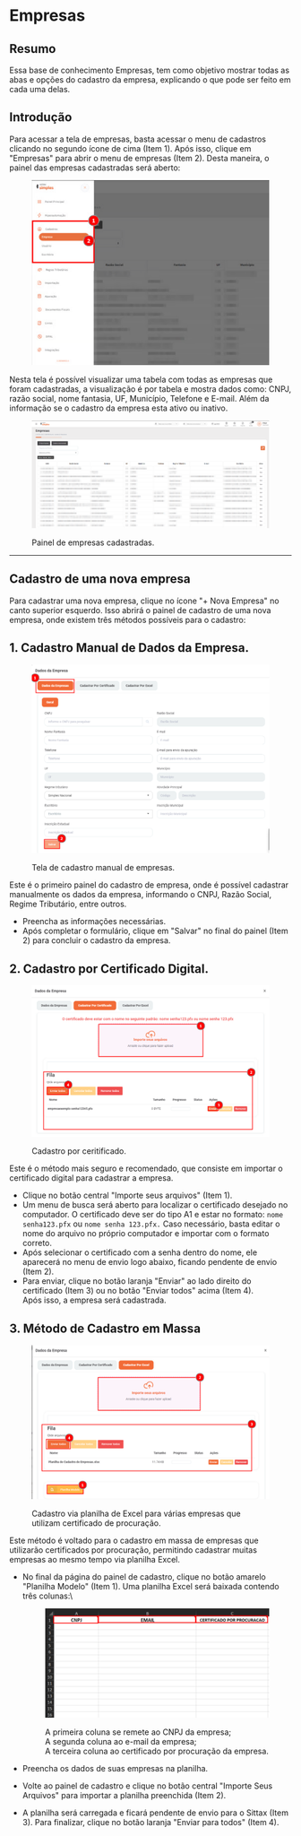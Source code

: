 # Empresas

## Resumo&#x20;

Essa base de conhecimento Empresas, tem como objetivo mostrar todas as abas e opções do cadastro da empresa, explicando o que pode ser feito em cada uma delas.&#x20;

## Introdução&#x20;

Para acessar a tela de empresas, basta acessar o menu de cadastros clicando no segundo ícone de cima (Item 1). Após isso, clique em "Empresas" para abrir o menu de empresas (Item 2). Desta maneira, o painel das empresas cadastradas será aberto:

<figure><img src="../../../.gitbook/assets/image (2) (1).png" alt=""><figcaption></figcaption></figure>

Nesta tela é possível visualizar uma tabela com todas as empresas que foram cadastradas, a visualização é por tabela e mostra dados como: CNPJ, razão social, nome fantasia, UF, Município, Telefone e E-mail. Além da informação se o cadastro da empresa esta ativo ou inativo.

<figure><img src="../../../.gitbook/assets/image (240).png" alt=""><figcaption><p>Painel de empresas cadastradas.</p></figcaption></figure>

***

## Cadastro de uma nova empresa

Para cadastrar uma nova empresa, clique no ícone "+ Nova Empresa" no canto superior esquerdo. Isso abrirá o painel de cadastro de uma nova empresa, onde existem três métodos possíveis para o cadastro:

## **1. Cadastro Manual de Dados da Empresa.**

<figure><img src="../../../.gitbook/assets/image (91).png" alt=""><figcaption><p>Tela de cadastro manual de empresas.</p></figcaption></figure>

Este é o primeiro painel do cadastro de empresa, onde é possível cadastrar manualmente os dados da empresa, informando o CNPJ, Razão Social, Regime Tributário, entre outros.

* Preencha as informações necessárias.
* Após completar o formulário, clique em "Salvar" no final do painel (Item 2) para concluir o cadastro da empresa.

## **2. Cadastro por Certificado Digital.**

<figure><img src="../../../.gitbook/assets/image (95).png" alt=""><figcaption><p>Cadastro por ceritificado.</p></figcaption></figure>

Este é o método mais seguro e recomendado, que consiste em importar o certificado digital para cadastrar a empresa.

* Clique no botão central "Importe seus arquivos" (Item 1).
* Um menu de busca será aberto para localizar o certificado desejado no computador. O certificado deve ser do tipo A1 e estar no formato: `nome senha123.pfx` ou `nome senha 123.pfx.` Caso necessário, basta editar o nome do arquivo no próprio computador e importar com o formato correto.
* Após selecionar o certificado com a senha dentro do nome, ele aparecerá no menu de envio logo abaixo, ficando pendente de envio (Item 2).
* Para enviar, clique no botão laranja "Enviar" ao lado direito do certificado (Item 3) ou no botão "Enviar todos" acima (Item 4).\
  Após isso, a empresa será cadastrada.

## **3. Método de Cadastro em Massa**

<figure><img src="../../../.gitbook/assets/image (96).png" alt=""><figcaption><p>Cadastro via planilha de Excel para várias empresas que utilizam certificado de procuração.</p></figcaption></figure>

Este método é voltado para o cadastro em massa de empresas que utilizarão certificados por procuração, permitindo cadastrar muitas empresas ao mesmo tempo via planilha Excel.

*   No final da página do painel de cadastro, clique no botão amarelo "Planilha Modelo" (Item 1). Uma planilha Excel será baixada contendo três colunas:\


    <figure><img src="../../../.gitbook/assets/image (97).png" alt=""><figcaption><p>A primeira coluna se remete ao CNPJ da empresa;<br>A segunda coluna ao e-mail da empresa;<br>A terceira  coluna ao certificado por procuração da empresa.<br></p></figcaption></figure>
* Preencha os dados de suas empresas na planilha.
* Volte ao painel de cadastro e clique no botão central "Importe Seus Arquivos" para importar a planilha preenchida (Item 2).
* A planilha será carregada e ficará pendente de envio para o Sittax (Item 3). Para finalizar, clique no botão laranja "Enviar para todos" (Item 4).

